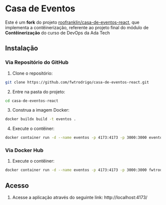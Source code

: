 # Casa de Eventos

Este é um **fork** do projeto [roofranklin/casa-de-eventos-react](https://github.com/roofranklin/casa-de-eventos-react), que implementa a contêinerização,  referente ao projeto final do módulo de **Contêinerização** do curso de DevOps da Ada Tech


## Instalação

### Via Repositório do GitHub

1. Clone o repositório:
```bash
git clone https://github.com/fwtrodrigo/casa-de-eventos-react.git
```
  
2. Entre na pasta do projeto:
```bash
cd casa-de-eventos-react
```

3. Construa a imagem Docker:
```bash
docker buildx build -t eventos .
```

4. Execute o contêiner:
```bash
docker container run -d --name eventos -p 4173:4173 -p 3000:3000 eventos
```

### Via Docker Hub
1. Execute o contêiner:
```bash
docker container run -d --name eventos -p 4173:4173 -p 3000:3000 fwtrodrigo/eventos:1.0.0
```

## Acesso

1. Acesse a aplicação através do seguinte link:
http://localhost:4173/
